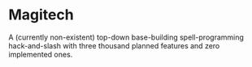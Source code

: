 # Magitech
A (currently non-existent) top-down base-building spell-programming hack-and-slash with three thousand planned features and zero implemented ones.
